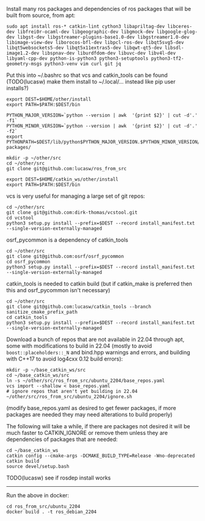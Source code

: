Install many ros packages and dependencies of ros packages that will be built from source, from apt:


```
sudo apt install ros-* catkin-lint cython3 libapriltag-dev libceres-dev libfrei0r-ocaml-dev libgeographic-dev libgmock-dev libgoogle-glog-dev libgst-dev libgstreamer-plugins-base1.0-dev libgstreamer1.0-dev libimage-view-dev liborocos-bfl-dev libpcl-ros-dev libqt5svg5-dev libqt5websockets5-dev libqt5x11extras5-dev libqwt-qt5-dev libsdl-image1.2-dev libspnav-dev liburdfdom-dev libuvc-dev libv4l-dev libyaml-cpp-dev python-is-python3 python3-setuptools python3-tf2-geometry-msgs python3-venv vim curl git jq
```

Put this into ~/.bashrc so that vcs and catkin_tools can be found (TODO(lucasw) make them install to ~/.local/... instead like pip user installs?)

```
export DEST=$HOME/other/install
export PATH=$PATH:$DEST/bin

PYTHON_MAJOR_VERSION=`python --version | awk  '{print $2}' | cut -d'.' -f1`
PYTHON_MINOR_VERSION=`python --version | awk  '{print $2}' | cut -d'.' -f2`
export PYTHONPATH=$DEST/lib/python$PYTHON_MAJOR_VERSION.$PYTHON_MINOR_VERSION/site-packages/
```

```
mkdir -p ~/other/src
cd ~/other/src
git clone git@github.com:lucasw/ros_from_src
```

```
export DEST=$HOME/catkin_ws/other/install
export PATH=$PATH:$DEST/bin
```

vcs is very useful for managing a large set of git repos:

```
cd ~/other/src
git clone git@github.com:dirk-thomas/vcstool.git
cd vcstool
python3 setup.py install --prefix=$DEST --record install_manifest.txt --single-version-externally-managed
```

osrf_pycommon is a dependency of catkin_tools
```
cd ~/other/src
git clone git@github.com:osrf/osrf_pycommon
cd osrf_pycommon
python3 setup.py install --prefix=$DEST --record install_manifest.txt --single-version-externally-managed
```

catkin_tools is needed to catkin build (but if catkin_make is preferred then this and osrf_pycommon isn't necessary)
```
cd ~/other/src
git clone git@github.com:lucasw/catkin_tools --branch sanitize_cmake_prefix_path
cd catkin_tools
python3 setup.py install --prefix=$DEST --record install_manifest.txt --single-version-externally-managed
```

Download a bunch of repos that are not available in 22.04 through apt, some with modifications to build in 22.04 (mostly to avoid `boost::placeholders::_N` and bind.hpp warnings and errors, and building with C++17 to avoid log4cxx 0.12 build errors):

```
mkdir -p ~/base_catkin_ws/src
cd ~/base_catkin_ws/src
ln -s ~/other/src/ros_from_src/ubuntu_2204/base_repos.yaml
vcs import --shallow < base_repos.yaml
# ignore repos that aren't yet building in 22.04
~/other/src/ros_from_src/ubuntu_2204/ignore.sh
```

(modify base_repos.yaml as desired to get fewer packages, if more packages are needed they may need alterations to build properly)

The following will take a while, if there are packages not desired it will be much faster to CATKIN_IGNORE or remove them unless they are dependencies of packages that are needed:

```
cd ~/base_catkin_ws
catkin config --cmake-args -DCMAKE_BUILD_TYPE=Release -Wno-deprecated
catkin build
source devel/setup.bash
```

TODO(lucasw) see if rosdep install works

---


Run the above in docker:
```
cd ros_from_src/ubuntu_2204
docker build . -t ros_debian_2204
```
